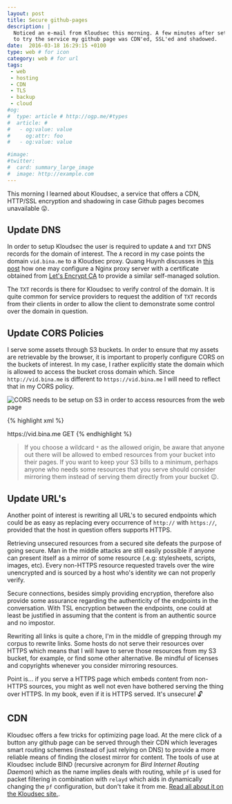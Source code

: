 ```yaml
---
layout: post
title: Secure github-pages
description: |
  Noticed an e-mail from Kloudsec this morning. A few minutes after setting out
  to try the service my github page was CDN'ed, SSL'ed and shadowed.
date:  2016-03-18 16:29:15 +0100
type: web # for icon
category: web # for url
tags:
 - web
 - hosting
 - CDN
 - TLS
 - backup
 - cloud
#og:
#  type: article # http://ogp.me/#types
#  article: # 
#   - og:value: value
#     og:attr: foo
#   - og:value: value

#image: 
#twitter:
#  card: summary_large_image
#  image: http://example.com
---
```

This morning I learned about Kloudsec, a service that offers a CDN, HTTP/SSL
encryption and shadowing in case Github pages becomes unavailable
:stuck_out_tongue:. 

## Update DNS

In order to setup Kloudsec the user is required to update `A` and `TXT`
DNS records for the domain of interest. The `A` record in my case points the
domain `vid.bina.me` to a Kloudsec proxy. Quang Huynh discusses in 
[this post][kloudsec-proxy] how one may configure a Nginx proxy server with
a certificate obtained from [Let's Encrypt CA](https://letsencrypt.org/) to
provide a similar self-managed solution.

The `TXT` records is there for Kloudsec to verify control of the domain. It
is quite common for service providers to request the addition of `TXT` records
from their clients in order to allow the client to demonstrate some control
over the domain in question.

<!--
<div class="element img">
  <img src="https://s3.eu-central-1.amazonaws.com/vid.bina.me/img/screenshots/dns-for-kloudsec.png" alt="Updating DNS records through Route53 to get started with Kloudsec" />
</div>
-->

## Update CORS Policies

I serve some assets through S3 buckets. In order to ensure that my assets
are retrievable by the browser, it is important to properly configure CORS
on the buckets of interest. In my case, I rather explicitly state the domain
which is allowed to access the bucket cross domain which. Since
`http://vid.bina.me` is different to `https://vid.bina.me` I will need to
reflect that in my CORS policy.

<div class="element img">
  <img src="https://s3.eu-central-1.amazonaws.com/vid.bina.me/img/screenshots/cors-aws-s3.png" alt="CORS needs to be setup on S3 in order to access resources from the web page" />
</div>

{% highlight xml %}
<?xml version="1.0" encoding="UTF-8"?>
<CORSConfiguration xmlns="http://s3.amazonaws.com/doc/2006-03-01/">
    <CORSRule>
        <AllowedOrigin>https://vid.bina.me</AllowedOrigin>
        <AllowedMethod>GET</AllowedMethod>
    </CORSRule>
</CORSConfiguration>
{% endhighlight %}

> If you choose a wildcard `*` as the allowed origin, be aware that anyone out
there will be allowed to embed resources from your bucket into their pages.
If you want to keep your S3 bills to a minimum, perhaps anyone who needs some
resources that you serve should consider mirroring them instead of serving them
directly from your bucket :wink:.

## Update URL's

Another point of interest is rewriting all URL's to secured endpoints which
could be as easy as replacing every occurrence of `http://` with `https://`,
provided that the host in question offers supports HTTPS.

Retrieving unsecured resources from a secured site defeats the purpose of going
secure. Man in the middle attacks are still easily possible if anyone can
present itself as a mirror of some resource (.e.g: stylesheets, scripts,
images, etc). Every non-HTTPS resource requested travels over the wire
unencrypted and is sourced by a host who's identity we can not properly verify.

Secure connections, besides simply providing encryption, therefore also
provide some assurance regarding the authenticity of the endpoints in the
conversation. With TSL encryption between the endpoints, one could at least be
justified in assuming that the content is from an authentic source and no
impostor.

Rewriting all links is quite a chore, I'm in the middle of grepping through my
corpus to rewrite links. Some hosts do not serve their resources over HTTPS
which means that I will have to serve those resources from my S3 bucket, for
example, or find some other alternative. Be mindful of licenses and copyrights
whenever you consider mirroring resources.

Point is... if you serve a HTTPS page which embeds content from non-HTTPS
sources, you might as well not even have bothered serving the thing over
HTTPS. In my book, even if it is HTTPS served. It's unsecure! :unlock:

## CDN

Kloudsec offers a few tricks for optimizing page load. At the mere click of a
button any github page can be served through their CDN which leverages smart
routing schemes (instead of just relying on DNS) to provide a more reliable
means of finding the closest mirror for content. The tools of use at Kloudsec
include BIND (recursive acronym for _Bird Internet Routing Daemon_) which as
the name implies deals with routing, while `pf` is used for packet filtering
in combination with `relayd` which aids in dynamically changing the `pf`
configuration, but don't take it from me.
[Read all about it on the Kloudsec site.][kloudsec-anycast].

<!--
## Shadowing

In order to provide some redundancy, Kloudsec offers a mirroring service that
basically
-->

[kloudsec-proxy]: https://blog.kloudsec.com/how-to-setup-github-custom-domain-with-https/
[kloudsec-anycast]: https://blog.kloudsec.com/building-an-anycast-network/
